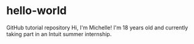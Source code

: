 # hello-world
GitHub tutorial repository
Hi, I'm Michelle!
I'm 18 years old and currently taking part in an Intuit summer internship.

